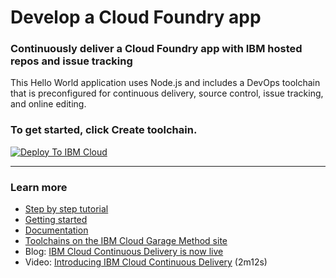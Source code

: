 # Develop a Cloud Foundry app

### Continuously deliver a Cloud Foundry app with IBM hosted repos and issue tracking

This Hello World application uses Node.js and includes a DevOps toolchain that is preconfigured for continuous delivery, source control, issue tracking, and online editing.

### To get started, click **Create toolchain**.

[![Deploy To IBM Cloud](https://cloud.ibm.com/devops/graphics/create_toolchain_button.png)](https://cloud.ibm.com/devops/setup/deploy/?repository=https%3A//github.com/open-toolchain/simple-toolchain-hosted)

---
### Learn more

* [Step by step tutorial](https://www.ibm.com/cloud/garage/tutorials/introduce-develop-cloud-foundry-app-toolchain)
* [Getting started](https://cloud.ibm.com/devops)
* [Documentation](https://cloud.ibm.com/docs/services/ContinuousDelivery?topic=ContinuousDelivery-getting-started&pos=2)
* [Toolchains on the IBM Cloud Garage Method site](https://www.ibm.com/devops/method/category/tools)
* Blog: [IBM Cloud Continuous Delivery is now live](https://www.ibm.com/blogs/bluemix/2016/11/bluemix-continuous-delivery-is-now-live/)
* Video: [Introducing IBM Cloud Continuous Delivery](https://www.youtube.com/watch?v=QPSAZ64APpc&feature=youtu.be) (2m12s)
